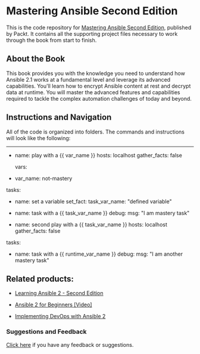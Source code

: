 # Mastering Ansible Second Edition
This is the code repository for [Mastering Ansible Second Edition]( https://www.packtpub.com/networking-and-servers/mastering-ansible-second-edition?utm_source=github&utm_medium=repository&utm_content=9781787125681), published by Packt. It contains all the supporting
project files necessary to work through the book from start to finish.

## About the Book
This book provides you with the knowledge you need to understand how Ansible 2.1 works at a fundamental level and leverage its advanced capabilities. You'll learn how to encrypt Ansible content at rest and decrypt data at runtime. You will master the advanced features and capabilities required to tackle the complex automation challenges of today and beyond.

## Instructions and Navigation
All of the code is organized into folders. The commands and instructions will look like the following:

  --- 
- name: play with a {{ var_name }} 
  hosts: localhost 
  gather_facts: false 
 
  vars: 
 - var_name: not-mastery 
 
  tasks: 
  - name: set a variable 
    set_fact: 
    task_var_name: "defined variable" 
 
  - name: task with a {{ task_var_name }} 
    debug: 
    msg: "I am mastery task" 
 
  - name: second play with a {{ task_var_name }} 
    hosts: localhost 
    gather_facts: false 
 
  tasks: 
  - name: task with a {{ runtime_var_name }} 
    debug: 
    msg: "I am another mastery task"

## Related products:
* [Learning Ansible 2 - Second Edition](https://www.packtpub.com/networking-and-servers/learning-ansible-2-second-edition?utm_source=github&utm_medium=repository&utm_content=9781786464231)

* [Ansible 2 for Beginners [Video]](https://www.packtpub.com/networking-and-servers/ansible-2-beginners-video?utm_source=github&utm_medium=repository&utm_content=9781786465719)

* [Implementing DevOps with Ansible 2](https://www.packtpub.com/networking-and-servers/implementing-devops-ansible-2?utm_source=github&utm_medium=repository&utm_content=9781787120532)

### Suggestions and Feedback
[Click here](https://docs.google.com/forms/d/e/1FAIpQLSe5qwunkGf6PUvzPirPDtuy1Du5Rlzew23UBp2S-P3wB-GcwQ/viewform) if you have any feedback or suggestions.
